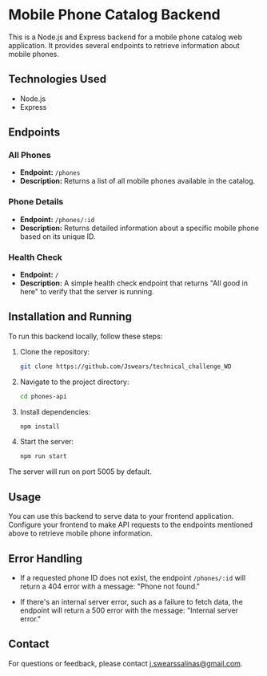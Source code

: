 # Mobile Phone Catalog Backend

This is a Node.js and Express backend for a mobile phone catalog web application. It provides several endpoints to retrieve information about mobile phones.

## Technologies Used

- Node.js
- Express

## Endpoints

### All Phones

- **Endpoint:** `/phones`
- **Description:** Returns a list of all mobile phones available in the catalog.

### Phone Details

- **Endpoint:** `/phones/:id`
- **Description:** Returns detailed information about a specific mobile phone based on its unique ID.

### Health Check

- **Endpoint:** `/`
- **Description:** A simple health check endpoint that returns "All good in here" to verify that the server is running.

## Installation and Running

To run this backend locally, follow these steps:

1. Clone the repository:

   ```bash
   git clone https://github.com/Jswears/technical_challenge_WD
   ```

2. Navigate to the project directory:

   ```bash
   cd phones-api
   ```

3. Install dependencies:

   ```bash
   npm install
   ```

4. Start the server:
   ```bash
   npm run start
   ```

The server will run on port 5005 by default.

## Usage

You can use this backend to serve data to your frontend application. Configure your frontend to make API requests to the endpoints mentioned above to retrieve mobile phone information.

## Error Handling

- If a requested phone ID does not exist, the endpoint `/phones/:id` will return a 404 error with a message: "Phone not found."

- If there's an internal server error, such as a failure to fetch data, the endpoint will return a 500 error with the message: "Internal server error."

## Contact

For questions or feedback, please contact [j.swearssalinas@gmail.com](mailto:j.swearssalinas@gmail.com).

